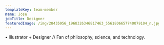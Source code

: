 ```yaml
---
templateKey: team-member
name: Jose
jobTitle: Designer
featuredImage: /img/28435956_1968326346817463_5561806657740079104_n.jpg
---
```

• Illustrator + Designer // Fan of philosophy, science, and technology.
